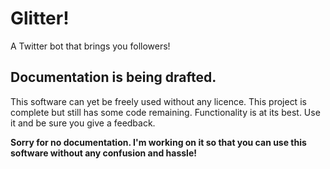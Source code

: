 # Glitter!
A Twitter bot that brings you followers!

## Documentation is being drafted.
This software can yet be freely used without any licence. This project is complete but still has some code remaining. Functionality is at its best. Use it and be sure you give a feedback.

**Sorry for no documentation. I'm working on it so that you can use this software without any confusion and hassle!**
